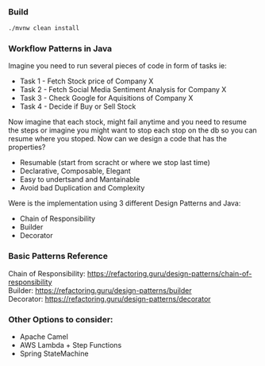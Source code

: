 ### Build 
```bash
./mvnw clean install 
```

### Workflow Patterns in Java

Imagine you need to run several pieces of code in form of tasks ie:
 * Task 1 - Fetch Stock price of Company X
 * Task 2 - Fetch Social Media Sentiment Analysis for Company X
 * Task 3 - Check Google for Aquisitions of Company X
 * Task 4 - Decide if Buy or Sell Stock

Now imagine that each stock, might fail anytime and you need to resume the steps
or imagine you might want to stop each stop on the db so you can resume where you
stoped. Now can we design a code that has the properties?
* Resumable (start from scracht or where we stop last time)
* Declarative, Composable, Elegant 
* Easy to undertsand and Mantainable
* Avoid bad Duplication and Complexity

Were is the implementation using 3 different Design Patterns and Java:
 * Chain of Responsibility
 * Builder
 * Decorator

### Basic Patterns Reference

Chain of Responsibility: https://refactoring.guru/design-patterns/chain-of-responsibility <br/>
Builder: https://refactoring.guru/design-patterns/builder <br/>
Decorator: https://refactoring.guru/design-patterns/decorator <br/>

### Other Options to consider:

* Apache Camel
* AWS Lambda + Step Functions
* Spring StateMachine
